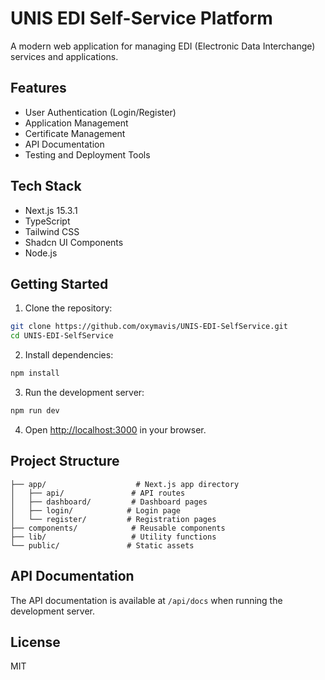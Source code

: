 # UNIS EDI Self-Service Platform

A modern web application for managing EDI (Electronic Data Interchange) services and applications.

## Features

- User Authentication (Login/Register)
- Application Management
- Certificate Management
- API Documentation
- Testing and Deployment Tools

## Tech Stack

- Next.js 15.3.1
- TypeScript
- Tailwind CSS
- Shadcn UI Components
- Node.js

## Getting Started

1. Clone the repository:
```bash
git clone https://github.com/oxymavis/UNIS-EDI-SelfService.git
cd UNIS-EDI-SelfService
```

2. Install dependencies:
```bash
npm install
```

3. Run the development server:
```bash
npm run dev
```

4. Open [http://localhost:3000](http://localhost:3000) in your browser.

## Project Structure

```
├── app/                    # Next.js app directory
│   ├── api/               # API routes
│   ├── dashboard/         # Dashboard pages
│   ├── login/            # Login page
│   └── register/         # Registration pages
├── components/            # Reusable components
├── lib/                   # Utility functions
└── public/               # Static assets
```

## API Documentation

The API documentation is available at `/api/docs` when running the development server.

## License

MIT 
